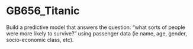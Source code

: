 # GB656_Titanic
Build a predictive model that answers the question: “what sorts of people were more likely to survive?” using passenger data (ie name, age, gender, socio-economic class, etc).
